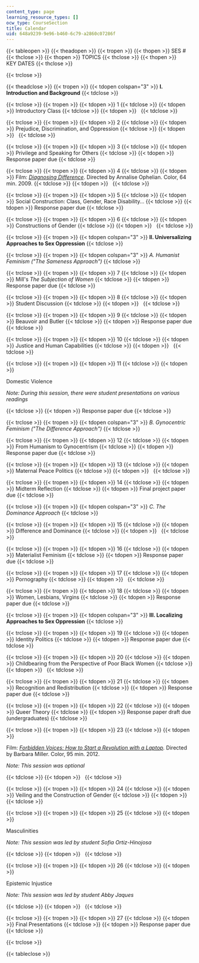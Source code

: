 ```yaml
---
content_type: page
learning_resource_types: []
ocw_type: CourseSection
title: Calendar
uid: 648a9239-9e96-b460-6c79-a2860c07286f
---
```


{{< tableopen >}}
{{< theadopen >}}
{{< tropen >}}
{{< thopen >}}
SES #
{{< thclose >}}
{{< thopen >}}
TOPICS
{{< thclose >}}
{{< thopen >}}
KEY DATES
{{< thclose >}}

{{< trclose >}}

{{< theadclose >}}
{{< tropen >}}
{{< tdopen colspan="3" >}}
**I. Introduction and Background**
{{< tdclose >}}

{{< trclose >}}
{{< tropen >}}
{{< tdopen >}}
1
{{< tdclose >}}
{{< tdopen >}}
Introductory Class
{{< tdclose >}}
{{< tdopen >}}
 
{{< tdclose >}}

{{< trclose >}}
{{< tropen >}}
{{< tdopen >}}
2
{{< tdclose >}}
{{< tdopen >}}
Prejudice, Discrimination, and Oppression
{{< tdclose >}}
{{< tdopen >}}
 
{{< tdclose >}}

{{< trclose >}}
{{< tropen >}}
{{< tdopen >}}
3
{{< tdclose >}}
{{< tdopen >}}
Privilege and Speaking for Others
{{< tdclose >}}
{{< tdopen >}}
Response paper due
{{< tdclose >}}

{{< trclose >}}
{{< tropen >}}
{{< tdopen >}}
4
{{< tdclose >}}
{{< tdopen >}}
Film: [_Diagnosing Difference_](http://www.diagnosingdifference.com/). Directed by Annalise Ophelian. Color, 64 min. 2009.
{{< tdclose >}}
{{< tdopen >}}
 
{{< tdclose >}}

{{< trclose >}}
{{< tropen >}}
{{< tdopen >}}
5
{{< tdclose >}}
{{< tdopen >}}
Social Construction: Class, Gender, Race Disability…
{{< tdclose >}}
{{< tdopen >}}
Response paper due
{{< tdclose >}}

{{< trclose >}}
{{< tropen >}}
{{< tdopen >}}
6
{{< tdclose >}}
{{< tdopen >}}
Constructions of Gender
{{< tdclose >}}
{{< tdopen >}}
 
{{< tdclose >}}

{{< trclose >}}
{{< tropen >}}
{{< tdopen colspan="3" >}}
**II. Universalizing Approaches to Sex Oppression**
{{< tdclose >}}

{{< trclose >}}
{{< tropen >}}
{{< tdopen colspan="3" >}}
_A. Humanist Feminism ("The Sameness Approach")_
{{< tdclose >}}

{{< trclose >}}
{{< tropen >}}
{{< tdopen >}}
7
{{< tdclose >}}
{{< tdopen >}}
Mill's _The Subjection of Women_
{{< tdclose >}}
{{< tdopen >}}
Response paper due
{{< tdclose >}}

{{< trclose >}}
{{< tropen >}}
{{< tdopen >}}
8
{{< tdclose >}}
{{< tdopen >}}
Student Discussion
{{< tdclose >}}
{{< tdopen >}}
 
{{< tdclose >}}

{{< trclose >}}
{{< tropen >}}
{{< tdopen >}}
9
{{< tdclose >}}
{{< tdopen >}}
Beauvoir and Butler
{{< tdclose >}}
{{< tdopen >}}
Response paper due
{{< tdclose >}}

{{< trclose >}}
{{< tropen >}}
{{< tdopen >}}
10
{{< tdclose >}}
{{< tdopen >}}
Justice and Human Capabilities
{{< tdclose >}}
{{< tdopen >}}
 
{{< tdclose >}}

{{< trclose >}}
{{< tropen >}}
{{< tdopen >}}
11
{{< tdclose >}}
{{< tdopen >}}


Domestic Violence

_Note: During this session, there were student presentations on various readings_


{{< tdclose >}}
{{< tdopen >}}
Response paper due
{{< tdclose >}}

{{< trclose >}}
{{< tropen >}}
{{< tdopen colspan="3" >}}
_B. Gynocentric Feminism ("The Difference Approach")_
{{< tdclose >}}

{{< trclose >}}
{{< tropen >}}
{{< tdopen >}}
12
{{< tdclose >}}
{{< tdopen >}}
From Humanism to Gynocentrism
{{< tdclose >}}
{{< tdopen >}}
Response paper due
{{< tdclose >}}

{{< trclose >}}
{{< tropen >}}
{{< tdopen >}}
13
{{< tdclose >}}
{{< tdopen >}}
Maternal Peace Politics
{{< tdclose >}}
{{< tdopen >}}
 
{{< tdclose >}}

{{< trclose >}}
{{< tropen >}}
{{< tdopen >}}
14
{{< tdclose >}}
{{< tdopen >}}
Midterm Reflection
{{< tdclose >}}
{{< tdopen >}}
Final project paper due
{{< tdclose >}}

{{< trclose >}}
{{< tropen >}}
{{< tdopen colspan="3" >}}
_C. The Dominance Approach_
{{< tdclose >}}

{{< trclose >}}
{{< tropen >}}
{{< tdopen >}}
15
{{< tdclose >}}
{{< tdopen >}}
Difference and Dominance
{{< tdclose >}}
{{< tdopen >}}
 
{{< tdclose >}}

{{< trclose >}}
{{< tropen >}}
{{< tdopen >}}
16
{{< tdclose >}}
{{< tdopen >}}
Materialist Feminism
{{< tdclose >}}
{{< tdopen >}}
Response paper due
{{< tdclose >}}

{{< trclose >}}
{{< tropen >}}
{{< tdopen >}}
17
{{< tdclose >}}
{{< tdopen >}}
Pornography
{{< tdclose >}}
{{< tdopen >}}
 
{{< tdclose >}}

{{< trclose >}}
{{< tropen >}}
{{< tdopen >}}
18
{{< tdclose >}}
{{< tdopen >}}
Women, Lesbians, Virgins
{{< tdclose >}}
{{< tdopen >}}
Response paper due
{{< tdclose >}}

{{< trclose >}}
{{< tropen >}}
{{< tdopen colspan="3" >}}
**III. Localizing Approaches to Sex Oppression**
{{< tdclose >}}

{{< trclose >}}
{{< tropen >}}
{{< tdopen >}}
19
{{< tdclose >}}
{{< tdopen >}}
Identity Politics
{{< tdclose >}}
{{< tdopen >}}
Response paper due
{{< tdclose >}}

{{< trclose >}}
{{< tropen >}}
{{< tdopen >}}
20
{{< tdclose >}}
{{< tdopen >}}
Childbearing from the Perspective of Poor Black Women
{{< tdclose >}}
{{< tdopen >}}
 
{{< tdclose >}}

{{< trclose >}}
{{< tropen >}}
{{< tdopen >}}
21
{{< tdclose >}}
{{< tdopen >}}
Recognition and Redistribution
{{< tdclose >}}
{{< tdopen >}}
Response paper due
{{< tdclose >}}

{{< trclose >}}
{{< tropen >}}
{{< tdopen >}}
22
{{< tdclose >}}
{{< tdopen >}}
Queer Theory
{{< tdclose >}}
{{< tdopen >}}
Response paper draft due (undergraduates)
{{< tdclose >}}

{{< trclose >}}
{{< tropen >}}
{{< tdopen >}}
23
{{< tdclose >}}
{{< tdopen >}}


Film: _[Forbidden Voices: How to Start a Revolution with a Laptop](http://forbiddenvoices.net/en/en-start.html)._ Directed by Barbara Miller. Color, 95 min. 2012.

_Note: This session was optional_


{{< tdclose >}}
{{< tdopen >}}
 
{{< tdclose >}}

{{< trclose >}}
{{< tropen >}}
{{< tdopen >}}
24
{{< tdclose >}}
{{< tdopen >}}
Veiling and the Construction of Gender
{{< tdclose >}}
{{< tdopen >}}
 
{{< tdclose >}}

{{< trclose >}}
{{< tropen >}}
{{< tdopen >}}
25
{{< tdclose >}}
{{< tdopen >}}


Masculinities

_Note: This session was led by student Sofia Ortiz-Hinojosa_


{{< tdclose >}}
{{< tdopen >}}
 
{{< tdclose >}}

{{< trclose >}}
{{< tropen >}}
{{< tdopen >}}
26
{{< tdclose >}}
{{< tdopen >}}


Epistemic Injustice

_Note: This session was led by student Abby Jaques_


{{< tdclose >}}
{{< tdopen >}}
 
{{< tdclose >}}

{{< trclose >}}
{{< tropen >}}
{{< tdopen >}}
27
{{< tdclose >}}
{{< tdopen >}}
Final Presentations
{{< tdclose >}}
{{< tdopen >}}
Response paper due
{{< tdclose >}}

{{< trclose >}}

{{< tableclose >}}